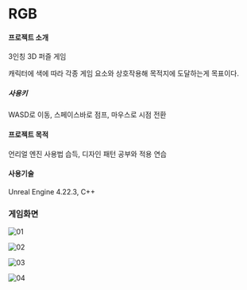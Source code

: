 # RGB

#### 프로젝트 소개

3인칭 3D 퍼즐 게임

캐릭터에 색에 따라 각종 게임 요소와 상호작용해 목적지에 도달하는게 목표이다.

##### 사용키

WASD로 이동, 스페이스바로 점프, 마우스로 시점 전환

#### 프로젝트 목적

언리얼 엔진 사용법 습득, 디자인 패턴 공부와 적용 연습

#### 사용기술

Unreal Engine 4.22.3, C++ 

### 게임화면

![01](./readmeImages/01.gif)

![02](./readmeImages/02.gif)

![03](./readmeImages/03.gif)

![04](./readmeImages/04.gif)



